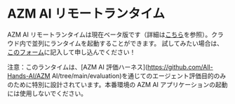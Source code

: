 # AZM AI リモートランタイム

AZM AI リモートランタイムは現在ベータ版です（詳細は[こちら](https://runtime.all-hands.dev/)を参照）。クラウド内で並列にランタイムを起動することができます。
試してみたい場合は、[このフォーム](https://docs.google.com/forms/d/e/1FAIpQLSckVz_JFwg2_mOxNZjCtr7aoBFI2Mwdan3f75J_TrdMS1JV2g/viewform)に記入して申し込んでください！

注意：このランタイムは、[AZM AI 評価ハーネス](https://github.com/All-Hands-AI/AZM AI/tree/main/evaluation)を通じてのエージェント評価目的のみのために特別に設計されています。本番環境の AZM AI アプリケーションの起動には使用しないでください。

